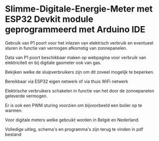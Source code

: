 # Slimme-Digitale-Energie-Meter met ESP32 Devkit module geprogrammeerd met Arduino IDE

Gebruik van P1 poort voor het inlezen van elektrisch verbruik en eventueel sturen in functie van vermogen afkomstig van zonnepanelen.

Data van P1 poort beschikbaar maken op webpagina voor verbruik van elektriciteit en bij digitale gasmeter ook van gas.

Bekijken welke de sluipverbruikers zijn om dit zoveel mogelijk te beperken.

Bereikbaar via ESP32 eigen netwerk of via thuis WiFi netwerk

Elektrische verbruikers schakelen in functie van het door de zonnepanelen geleverde vermogen.

Er is ook een PWM sturing voorzien om bijvoorbeeld een boiler op te warmen.

Voor digitale meters welke gebruikt worden in België en Nederland.

Volledige uitleg, schema's en programma's zijn terug te vinden in pdf bestand





